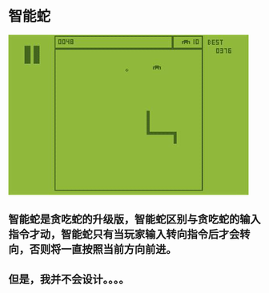 # 智能蛇
![](images\lab15\1.jpg)
## 智能蛇是贪吃蛇的升级版，智能蛇区别与贪吃蛇的输入指令才动，智能蛇只有当玩家输入转向指令后才会转向，否则将一直按照当前方向前进。

## 但是，我并不会设计。。。。
